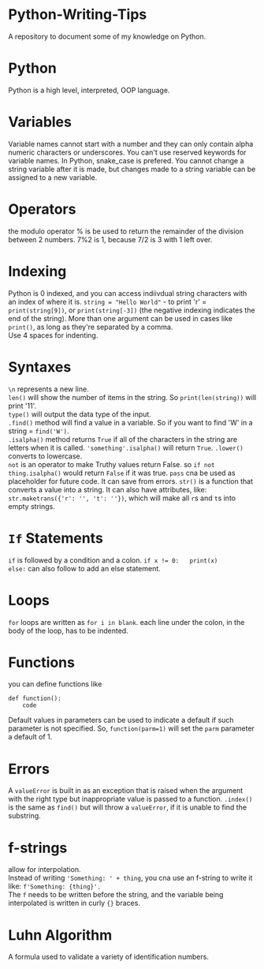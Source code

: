 # Python-Writing-Tips
A repository to document some of my knowledge on Python.
# Python
Python is a high level, interpreted, OOP language. 
# Variables 
Variable names cannot start with a number and they can only contain alpha numeric characters or underscores. You can't use reserved keywords for variable names. In Python, snake_case is prefered. 
You cannot change a string variable after it is made, but changes made to a string variable can be assigned to a new variable. 
# Operators
the modulo operator % is be used to return the remainder of the division between 2 numbers. 7%2 is 1, because 7/2 is 3 with 1 left over. 
# Indexing
Python is 0 indexed, and you can access indiivdual string characters with an index of where it is. ```string = "Hello World"``` - to print 'r' = ```print(string[9])```, or ```print(string[-3])``` (the negative indexing indicates the end of the string). More than one argument can be used in cases like ```print()```, as long as they're separated by a comma.    
Use 4 spaces for indenting.  
# Syntaxes
```\n``` represents a new line.  
```len()``` will show the number of items in the string. So ```print(len(string))``` will print '11'.    
```type()``` will output the data type of the input.   
```.find()``` method will find a value in a variable. So if you want to find 'W' in a string = ```find('W')```.  
```.isalpha()``` method returns ```True``` if all of the characters in the string are letters when it is called. ```'something'.isalpha()``` will return ```True```.
```.lower()``` converts to lowercase.  
```not``` is an operator to make Truthy values return False. so ```if not thing.isalpha()``` would return ```False``` if it was true.
```pass``` cna be used as placeholder for future code. It can save from errors. 
```str()``` is a function that converts a value into a string. It can also have attributes, like: ```str.maketrans({'r': '', 't': ''})```, which will make all ```r```s and ```t```s into empty strings.
# ```If``` Statements 
```if``` is followed by a condition and a colon. ```if x != 0:  
    print(x)```  
    ```else:``` can also follow to add an else statement. 
# Loops
```for``` loops are written as ```for i in blank```. each line under the colon, in the body of the loop, has to be indented.  
# Functions 
you can define functions like 
```
def function():
    code
```
Default values in parameters can be used to indicate a default if such parameter is not specified. So, ```function(parm=1)``` will set the ```parm``` parameter a default of 1.
# Errors 
A ```valueError``` is built in as an exception that is raised when the argument with the right type but inappropriate value is passed to a function. ```.index()``` is the same as ```find()``` but will throw a ```valueError```, if it is unable to find the substring. 
# f-strings
allow for interpolation.  
Instead of writing ```'Something: ' + thing```, you cna use an f-string to write it like: ```f'Something: {thing}'.```  
The ```f``` needs to be written before the string, and the variable being interpolated is written in curly ```{}``` braces.  

# Luhn Algorithm
A formula used to validate a variety of identification numbers.  

